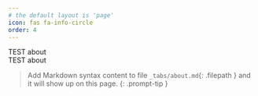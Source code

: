 ```yaml
---
# the default layout is 'page'
icon: fas fa-info-circle
order: 4
---
```


TEST about  
TEST about 


> Add Markdown syntax content to file `_tabs/about.md`{: .filepath } and it will show up on this page.
{: .prompt-tip }
